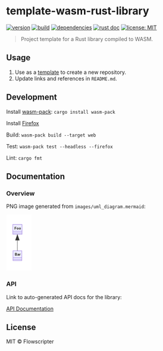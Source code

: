 # template-wasm-rust-library

[![version](https://img.shields.io/github/v/release/flowscripter/template-wasm-rust-library?sort=semver)](https://github.com/flowscripter/template-wasm-rust-library/releases)
[![build](https://img.shields.io/github/workflow/status/flowscripter/template-wasm-rust-library/release-wasm-rust-library)](https://github.com/flowscripter/template-wasm-rust-library/actions/workflows/release-wasm-rust-library.yml)
[![dependencies](https://deps.rs/repo/github/flowscripter/template-wasm-rust-library/status.svg)](https://deps.rs/crate/flowscripter_template_wasm_rust_library)
[![rust doc](https://img.shields.io/docsrs/flowscripter_template_wasm_rust_library)](https://docs.rs/flowscripter_template_wasm_rust_library)
[![license: MIT](https://img.shields.io/github/license/flowscripter/template-wasm-rust-library)](https://github.com/flowscripter/template-wasm-rust-library/blob/main/LICENSE)

> Project template for a Rust library compiled to WASM.

## Usage

1. Use as a
   [template](https://docs.github.com/en/github/creating-cloning-and-archiving-repositories/creating-a-repository-from-a-template)
   to create a new repository.
2. Update links and references in `README.md`.

## Development

Install [wasm-pack](https://rustwasm.github.io/wasm-pack/): `cargo install wasm-pack`

Install [Firefox](https://www.mozilla.org/firefox/browsers)

Build: `wasm-pack build --target web`

Test: `wasm-pack test --headless --firefox`

Lint: `cargo fmt`

## Documentation

### Overview

PNG image generated from `images/uml_diagram.mermaid`:

![UML Diagram](images/uml_diagram.png "UML Diagram")

### API

Link to auto-generated API docs for the library:

[API Documentation](https://docs.rs/flowscripter_template_wasm_rust_library)

## License

MIT © Flowscripter

